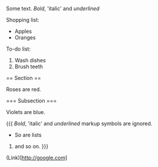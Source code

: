 Some text.
*Bold*, 'italic'
and _underlined_


Shopping list:


* Apples
* Oranges


To-do list:


1. Wash dishes
1. Brush teeth



== Section ==


Roses are red.

=== Subsection ===

Violets are blue.


{{{
*Bold*, 'italic'
and _underlined_
markup symbols
are ignored.

* So are lists

1. and so on.
}}}

(Link)[http://google.com]


